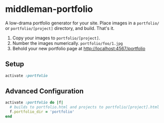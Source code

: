 # middleman-portfolio

A low-drama portfolio generator for your site. Place images in a `portfolio/` or `portfolio/[project]` directory, and build. That's it.

1. Copy your images to `portfolio/[project]`.
2. Number the images numerically. `portfolio/foo/1.jpg`
3. Behold your new portfolio page at [http://localhost:4567/portfolio](http://localhost:4567/portfolio)

## Setup

```rb
activate :portfolio
```

## Advanced Configuration

```rb
activate :portfolio do |f|
  # builds to portfolio.html and projects to portfolio/[project].html 
  f.portfolio_dir = 'portfolio'
end
```